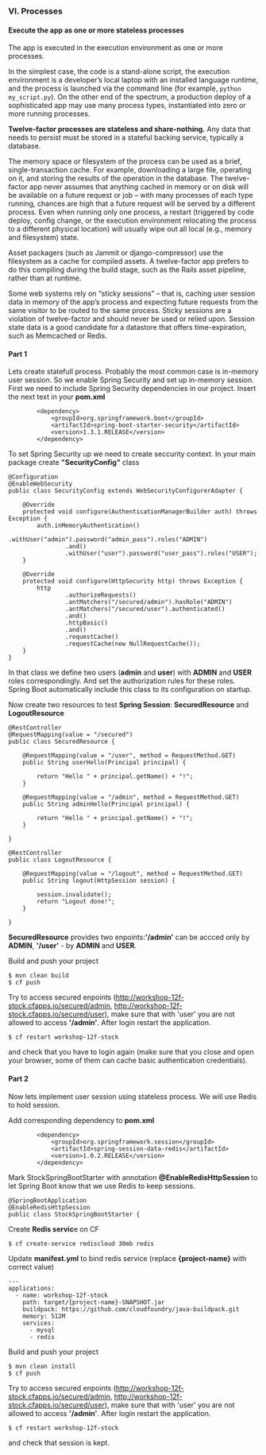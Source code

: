 ### VI. Processes
#### Execute the app as one or more stateless processes
The app is executed in the execution environment as one or more processes.

In the simplest case, the code is a stand-alone script, the execution environment is a developer’s local laptop with an installed language runtime, and the process is launched via the command line (for example, ```python my_script.py```). On the other end of the spectrum, a production deploy of a sophisticated app may use many process types, instantiated into zero or more running processes.

**Twelve-factor processes are stateless and share-nothing.** Any data that needs to persist must be stored in a stateful backing service, typically a database.

The memory space or filesystem of the process can be used as a brief, single-transaction cache. For example, downloading a large file, operating on it, and storing the results of the operation in the database. The twelve-factor app never assumes that anything cached in memory or on disk will be available on a future request or job – with many processes of each type running, chances are high that a future request will be served by a different process. Even when running only one process, a restart (triggered by code deploy, config change, or the execution environment relocating the process to a different physical location) will usually wipe out all local (e.g., memory and filesystem) state.

Asset packagers (such as Jammit or django-compressor) use the filesystem as a cache for compiled assets. A twelve-factor app prefers to do this compiling during the build stage, such as the Rails asset pipeline, rather than at runtime.

Some web systems rely on “sticky sessions” – that is, caching user session data in memory of the app’s process and expecting future requests from the same visitor to be routed to the same process. Sticky sessions are a violation of twelve-factor and should never be used or relied upon. Session state data is a good candidate for a datastore that offers time-expiration, such as Memcached or Redis.

#### Part 1
Lets create statefull process. Probably the most common case is in-memory user session. So we enable Spring Security and set up in-memory session. First we need to include Spring Security dependencies in our project. Insert the next text in your **pom.xml**
```
        <dependency>
            <groupId>org.springframework.boot</groupId>
            <artifactId>spring-boot-starter-security</artifactId>
            <version>1.3.1.RELEASE</version>
        </dependency>
```
To set Spring Security up we need to create seccurity context. In your main package create **"SecurityConfig"** class

```
@Configuration
@EnableWebSecurity
public class SecurityConfig extends WebSecurityConfigurerAdapter {

    @Override
    protected void configure(AuthenticationManagerBuilder auth) throws Exception {
        auth.inMemoryAuthentication()
                .withUser("admin").password("admin_pass").roles("ADMIN")
                .and()
                .withUser("user").password("user_pass").roles("USER");
    }

    @Override
    protected void configure(HttpSecurity http) throws Exception {
        http
                .authorizeRequests()
                .antMatchers("/secured/admin").hasRole("ADMIN")
                .antMatchers("/secured/user").authenticated()
                .and()
                .httpBasic()
                .and()
                .requestCache()
                .requestCache(new NullRequestCache());
    }
}
```
In that class we define two users (**admin** and **user**) with **ADMIN** and **USER** roles correspondingly. And set the authorization rules for these roles.
Spring Boot automatically include this class to its configuration on startup.

Now create two resources to test **Spring Session**: **SecuredResource** and **LogoutResource**

```
@RestController
@RequestMapping(value = "/secured")
public class SecuredResource {

    @RequestMapping(value = "/user", method = RequestMethod.GET)
    public String userHello(Principal principal) {

        return "Hello " + principal.getName() + "!";
    }

    @RequestMapping(value = "/admin", method = RequestMethod.GET)
    public String adminHello(Principal principal) {

        return "Hello " + principal.getName() + "!";
    }

}
```
```
@RestController
public class LogoutResource {

    @RequestMapping(value = "/logout", method = RequestMethod.GET)
    public String logout(HttpSession session) {

        session.invalidate();
        return "Logout done!";
    }

}
```
**SecuredResource** provides two enpoints:**'/admin'** can be accced only by **ADMIN**, **'/user'** - by **ADMIN** and **USER**.

Build and push your project
```
$ mvn clean build
$ cf push
```
Try to access secured enpoints (http://workshop-12f-stock.cfapps.io/secured/admin, http://workshop-12f-stock.cfapps.io/secured/user), make sure that with 'user' you are not allowed to access **'/admin'**.
After login restart the application.
```
$ cf restart workshop-12f-stock
```
and check that you have to login again (make sure that you close and open your browser, some of them can cache basic authentication credentials).

#### Part 2
Now lets implement user session using stateless process. We will use Redis to hold session.

Add corresponding dependency to **pom.xml**
```
        <dependency>
            <groupId>org.springframework.session</groupId>
            <artifactId>spring-session-data-redis</artifactId>
            <version>1.0.2.RELEASE</version>
        </dependency>
```
Mark StockSpringBootStarter with annotation **@EnableRedisHttpSession** to let Spring Boot know that we use Redis to keep sessions.
```
@SpringBootApplication
@EnableRedisHttpSession
public class StockSpringBootStarter {
```
Create **Redis servic**e on CF
```
$ cf create-service rediscloud 30mb redis
```

Update **manifest.yml** to bind redis service (replace **{project-name}** with correct value)
```
---
applications:
  - name: workshop-12f-stock
    path: target/{project-name}-SNAPSHOT.jar
    buildpack: https://github.com/cloudfoundry/java-buildpack.git
    memory: 512M
    services:
      - mysql
      - redis
```
Build and push your project
```
$ mvn clean install
$ cf push
```
Try to access secured enpoints (http://workshop-12f-stock.cfapps.io/secured/admin, http://workshop-12f-stock.cfapps.io/secured/user), make sure that with 'user' you are not allowed to access **'/admin'**.
After login restart the application.
```
$ cf restart workshop-12f-stock
```
and check that session is kept.
